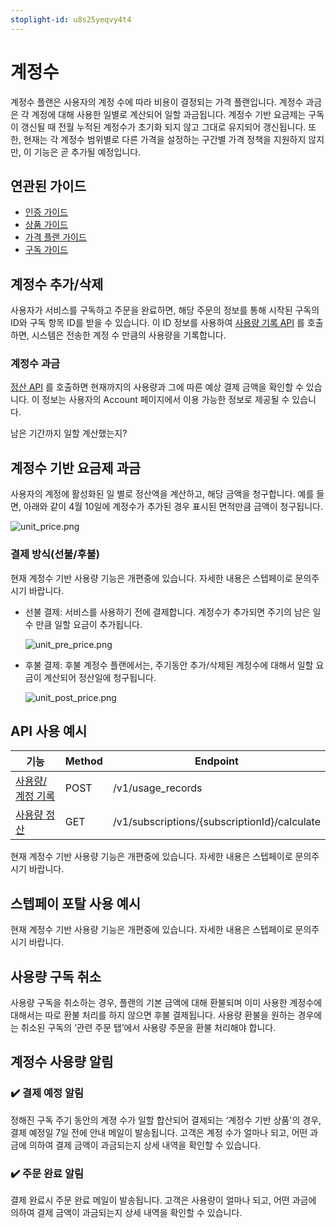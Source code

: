 ```yaml
---
stoplight-id: u8s25yeqvy4t4
---
```


# 계정수
계정수 플랜은 사용자의 계정 수에 따라 비용이 결정되는 가격 플랜입니다. 계정수 과금은 각 계정에 대해 사용한 일별로 계산되어 일할 과금됩니다. 
계정수 기반 요금제는 구독이 갱신될 때 전월 누적된 계정수가 초기화 되지 않고 그대로 유지되어 갱신됩니다. 
또한, 현재는 각 계정수 범위별로 다른 가격을 설정하는 구간별 가격 정책을 지원하지 않지만, 이 기능은 곧 추가될 예정입니다.

## 연관된 가이드

- [인증 가이드](./01_인증.md)
- [상품 가이드](./03_상품.md)
- [가격 플랜 가이드](./04-0_가격플랜.md)
- [구독 가이드](./06_구독..md)

## 계정수 추가/삭제

사용자가 서비스를 구독하고 주문을 완료하면, 해당 주문의 정보를 통해 시작된 구독의 ID와 구독 항목 ID를 받을 수 있습니다. 이 ID 정보를 사용하여 [사용량 기록 API](https://docs.steppay.kr/reference/createunitrecords) 를 호출하면, 시스템은 전송한 계정 수 만큼의 사용량을 기록합니다.

### 계정수 과금

[정산 API](https://docs.steppay.kr/reference/getusagerecords) 를 호출하면 현재까지의 사용량과 그에 따른 예상 결제 금액을 확인할 수 있습니다. 이 정보는 사용자의 Account 페이지에서 이용 가능한 정보로 제공될 수 있습니다.

남은 기간까지 일할 계산했는지?

## 계정수 기반 요금제  과금

사용자의 계정에 활성화된 일 별로 정산액을 계산하고, 해당 금액을 청구합니다.
예를 들면, 아래와 같이 4월 10일에 계정수가 추가된 경우 표시된 면적만큼 금액이 청구됩니다.

![unit_price.png](https://docs-image-translator-qpz5cerjg-steppay.vercel.app/api/localize?dir=04_price_plan&name=04-2_계정수/unit_price.png)

### 결제 방식(선불/후불)

현재 계정수 기반 사용량 기능은 개편중에 있습니다. 자세한 내용은 스텝페이로 문의주시기 바랍니다.

- 선불 결제: 서비스를 사용하기 전에 결제합니다. 계정수가 추가되면 주기의 남은 일수 만큼 일할 요금이 추가됩니다. 

  ![unit_pre_price.png](https://docs-image-translator-qpz5cerjg-steppay.vercel.app/api/localize?dir=04_price_plan&name=04-2_계정수/unit_pre_price.png)
    
- 후불 결제: 후불 계정수 플랜에서는, 주기동안 추가/삭제된 계정수에 대해서 일할 요금이 계산되어 정산일에 청구됩니다.

  ![unit_post_price.png](https://docs-image-translator-qpz5cerjg-steppay.vercel.app/api/localize?dir=04_price_plan&name=04-2_계정수/unit_post_price.png)


## API 사용 예시

| 기능                                                                | Method | Endpoint                                                                |
|-------------------------------------------------------------------|--------|-------------------------------------------------------------------------|
| [사용량/계정 기록](https://docs.steppay.kr/reference/createunitrecords)  | POST   | /v1/usage_records                                                       |
| [사용량 정산](https://docs.steppay.kr/reference/calculatesubscription) | GET    | /v1/subscriptions/{subscriptionId}/calculate                            |


현재 계정수 기반 사용량 기능은 개편중에 있습니다. 자세한 내용은 스텝페이로 문의주시기 바랍니다.

## 스텝페이 포탈 사용 예시

현재 계정수 기반 사용량 기능은 개편중에 있습니다. 자세한 내용은 스텝페이로 문의주시기 바랍니다.

## 사용량 구독 취소

사용량 구독을 취소하는 경우, 플랜의 기본 금액에 대해 환불되며 이미 사용한 계정수에 대해서는 따로 환불 처리를 하지 않으면 후불 결제됩니다. 
사용량 환불을 원하는 경우에는 취소된 구독의 ‘관련 주문 탭’에서 사용량 주문을 환불 처리해야 합니다.

## 계정수 사용량 알림

### ✔️ 결제 예정 알림

정해진 구독 주기 동안의 계졍 수가 일할 합산되어 결제되는 ‘계정수 기반 상품'의 경우, 결제 예정일 7일 전에 안내 메일이 발송됩니다. 
고객은 계정 수가 얼마나 되고, 어떤 과금에 의하여 결제 금액이 과금되는지 상세 내역을 확인할 수 있습니다.

### ✔️ 주문 완료 알림

결제 완료시 주문 완료 메일이 발송됩니다. 고객은 사용량이 얼마나 되고, 어떤 과금에 의하여 결제 금액이 과금되는지 상세 내역을 확인할 수 있습니다.